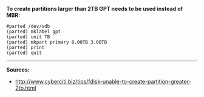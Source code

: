 **To create partitions larger than 2TB GPT needs to be used instead of MBR:**
```
#parted /dev/sdb
(parted) mklabel gpt
(parted) unit TB
(parted) mkpart primary 0.00TB 3.00TB
(parted) print
(parted) quit
```

***
**Sources:**
* http://www.cyberciti.biz/tips/fdisk-unable-to-create-partition-greater-2tb.html
